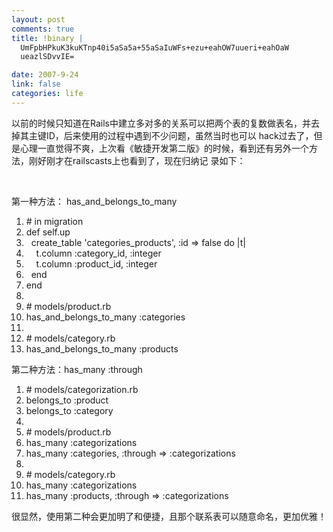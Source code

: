 ```yaml
--- 
layout: post
comments: true
title: !binary |
  UmFpbHPkuK3kuKTnp40i5aSa5a+55aSaIuWFs+ezu+eahOW7uueri+eahOaW
  ueazlSDvvIE=

date: 2007-9-24
link: false
categories: life
---
```

<p>以前的时候只知道在Rails中建立多对多的关系可以把两个表的复数做表名，并去掉其主键ID，后来使用的过程中遇到不少问题，虽然当时也可以 hack过去了，但是心理一直觉得不爽，上次看《敏捷开发第二版》的时候，看到还有另外一个方法，刚好刚才在railscasts上也看到了，现在归纳记 录如下：</p>
<p>&nbsp;</p>
<div class="codeText">
<div class="codeHead">第一种方法： has_and_belongs_to_many</div>
<ol start="1" class="dp-rb">
    <li class="alt"><span><span class="comment">#&nbsp;in&nbsp;migration</span><span>&nbsp;&nbsp;</span></span></li>
    <li class=""><span><span class="keyword">def</span><span>&nbsp;</span><span class="keyword">self</span><span>.up&nbsp;&nbsp;</span></span></li>
    <li class="alt"><span>&nbsp;&nbsp;create_table&nbsp;<span class="string">'categories_products'</span><span>,&nbsp;</span><span class="symbol">:id</span><span>&nbsp;=&gt;&nbsp;</span><span class="keyword">false</span><span>&nbsp;</span><span class="keyword">do</span><span>&nbsp;|t|&nbsp;&nbsp;</span></span></li>
    <li class=""><span>&nbsp;&nbsp;&nbsp;&nbsp;t.column&nbsp;<span class="symbol">:category_id</span><span>,&nbsp;</span><span class="symbol">:integer</span><span>&nbsp;&nbsp;</span></span></li>
    <li class="alt"><span>&nbsp;&nbsp;&nbsp;&nbsp;t.column&nbsp;<span class="symbol">:product_id</span><span>,&nbsp;</span><span class="symbol">:integer</span><span>&nbsp;&nbsp;</span></span></li>
    <li class=""><span>&nbsp;&nbsp;<span class="keyword">end</span><span>&nbsp;&nbsp;</span></span></li>
    <li class="alt"><span><span class="keyword">end</span><span>&nbsp;&nbsp;</span></span></li>
    <li class=""><span>&nbsp;&nbsp;</span></li>
    <li class="alt"><span><span class="comment">#&nbsp;models/product.rb</span><span>&nbsp;&nbsp;</span></span></li>
    <li class=""><span>has_and_belongs_to_many&nbsp;<span class="symbol">:categories</span><span>&nbsp;&nbsp;</span></span></li>
    <li class="alt"><span>&nbsp;&nbsp;</span></li>
    <li class=""><span><span class="comment">#&nbsp;models/category.rb</span><span>&nbsp;&nbsp;</span></span></li>
    <li class="alt"><span>has_and_belongs_to_many&nbsp;<span class="symbol">:products</span><span>&nbsp;&nbsp;</span></span></li>
</ol>
</div>
<div class="codeText">
<div class="codeHead">第二种方法：has_many :through</div>
<ol start="1" class="dp-rb">
    <li class="alt"><span><span class="comment">#&nbsp;models/categorization.rb</span><span>&nbsp;&nbsp;</span></span></li>
    <li class=""><span>belongs_to&nbsp;<span class="symbol">:product</span><span>&nbsp;&nbsp;</span></span></li>
    <li class="alt"><span>belongs_to&nbsp;<span class="symbol">:category</span><span>&nbsp;&nbsp;</span></span></li>
    <li class=""><span>&nbsp;&nbsp;</span></li>
    <li class="alt"><span><span class="comment">#&nbsp;models/product.rb</span><span>&nbsp;&nbsp;</span></span></li>
    <li class=""><span>has_many&nbsp;<span class="symbol">:categorizations</span><span>&nbsp;&nbsp;</span></span></li>
    <li class="alt"><span>has_many&nbsp;<span class="symbol">:categories</span><span>,&nbsp;</span><span class="symbol">:through</span><span>&nbsp;=&gt;&nbsp;</span><span class="symbol">:categorizations</span><span>&nbsp;&nbsp;</span></span></li>
    <li class=""><span>&nbsp;&nbsp;</span></li>
    <li class="alt"><span><span class="comment">#&nbsp;models/category.rb</span><span>&nbsp;&nbsp;</span></span></li>
    <li class=""><span>has_many&nbsp;<span class="symbol">:categorizations</span><span>&nbsp;&nbsp;</span></span></li>
    <li class="alt"><span>has_many&nbsp;<span class="symbol">:products</span><span>,&nbsp;</span><span class="symbol">:through</span><span>&nbsp;=&gt;&nbsp;</span><span class="symbol">:categorizations</span><span>&nbsp;&nbsp;</span></span></li>
</ol>
</div>
<p>很显然，使用第二种会更加明了和便捷，且那个联系表可以随意命名，更加优雅！</p>
<p>&nbsp;</p>
